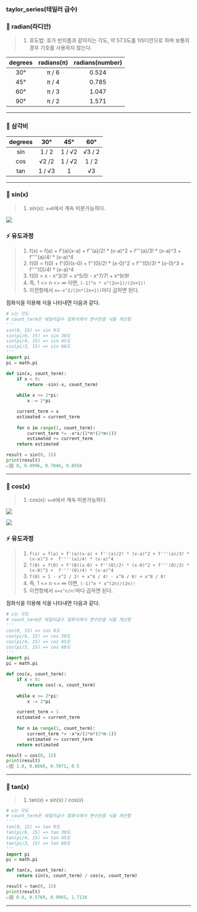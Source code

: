 ### taylor_series(테일러 급수)

### 📍 radian(라디안)
>1. 호도법: 호가 반지름과 같아지는 각도, 약 57.3도를 1라디안으로 하며 보통의 경우 기호를 사용하지 않는다.

| degrees | radians(π) | radians(number) | 
| :----: | :----: | :----: |
| 30°  | π / 6 | 0.524 | 
| 45°  | π / 4 | 0.785 | 
| 60°  | π / 3 | 1.047 | 
| 90°  | π / 2 | 1.571 |

---

### 📍 삼각비
| degrees | 30° | 45° | 60° |
| :----: | :----: | :----: | :----: |
| sin  | 1 / 2 | 1 / √2 | √3 / 2 |
| cos  | √2 /2 | 1 / √2 | 1 / 2 |
| tan  | 1 / √3 | 1 | √3 |

---

### 📍 sin(x)
> 1. sin(x): `x=0`에서 계속 미분가능하다.

 ![](https://images.velog.io/images/abcd8637/post/7b1e1cff-b987-415f-8ed1-a851105583bc/KakaoTalk_Photo_2021-02-15-12-55-04.jpeg)

### ⚡️ 유도과정

> 1. f(x) = f(a) + f'(a)(x-a) + f''(a)/2! * (x-a)^2 + f'''(a)/3! * (x-a)^3 +  f''''(a)/4! * (x-a)^4
> 2. f(0) = f(0) + f'(0)(x-0) + f''(0)/2! * (x-0)^2 + f'''(0)/3! * (x-0)^3 +  f''''(0)/4! * (x-a)^4
> 3. f(0) = x - x^3/3! + x^5/5! - x^7/7! + x^9/9!
> 4. 즉, 1 <= n <= ∞ 이면, `(-1)^n * x^(2n+1)/(2n+1)!`
> 5. 이전항에서 `x=-x^2/(2n*(2n+1))`마다 곱하면 된다.

점화식을 이용해 식을 나타내면 다음과 같다.

```python
# x는 각도
# count_term은 테일러급수 점화식에서 변수만큼 식을 계산함
'''
sin(0, 15) => sin 0도
sin(pi/6, 15) => sin 30도
sin(pi/4, 15) => sin 45도
sin(pi/3, 15) => sin 60도
'''
import pi
pi = math.pi

def sin(x, count_term):
    if x < 0:
        return -sin(-x, count_term)
        
    while x >= 2*pi:
        x -= 2*pi

    current_term = x
    estimated = current_term
    
    for n in range(1, count_term):
        current_term *= -x*x/(2*n*(2*n+1))
        estimated += current_term
    return estimated

result = sin(0, 15)
print(result)
👉🏽 0, 0.4996, 0.7046, 0.8558
```

---

### 📍 cos(x)
> 1. cos(x): `x=0`에서 계속 미분가능하다.

 ![](https://images.velog.io/images/abcd8637/post/168ebd09-a4ac-40ac-b558-b474e12b99f2/KakaoTalk_Photo_2021-02-15-13-24-21.jpeg)

 ![](https://images.velog.io/images/abcd8637/post/1f2e6fe5-300e-416c-957e-7e08e3ebb974/2.jpeg)

### ⚡️ 유도과정
> 1. `f(x) = f(a) + f'(a)(x-a) + f''(a)/2! * (x-a)^2 + f'''(a)/3! * (x-a)^3 +  f''''(a)/4! * (x-a)^4`
> 2. `f(0) = f(0) + f'(0)(x-0) + f''(0)/2! * (x-0)^2 + f'''(0)/3! * (x-0)^3 +  f''''(0)/4! * (x-a)^4`
> 3. `f(0) = 1 - x^2 / 2! + x^4 / 4! - x^6 / 6! + x^8 / 8!`
> 4. 즉, 1 <= n <= ∞ 이면, `(-1)^n * x^(2n)/(2n)!`
> 5. 이전항에서 `x=x^n/n!`마다 곱하면 된다.

점화식을 이용해 식을 나타내면 다음과 같다.

```python
# x는 각도
# count_term은 테일러급수 점화식에서 변수만큼 식을 계산함
'''
cos(0, 15) => cos 0도
cos(pi/6, 15) => cos 30도
cos(pi/4, 15) => cos 45도
cos(pi/3, 15) => cos 60도
'''
import pi
pi = math.pi

def cos(x, count_term):
    if x < 0:
        return cos(-x, count_term)
        
    while x >= 2*pi:
        x -= 2*pi

    current_term = 1
    estimated = current_term
    
    for n in range(1, count_term):
        current_term *= -x*x/(2*n*(2*n-1))
        estimated += current_term
    return estimated

result = cos(0, 15)
print(result)
👉🏽 1.0, 0.8660, 0.7071, 0.5
```

---

### 📍 tan(x)

> 1. tan(x) = sin(x) / cos(x)
> 
```python
# x는 각도
# count_term은 테일러급수 점화식에서 변수만큼 식을 계산함
'''
tan(0, 15) => tan 0도
tan(pi/6, 15) => tan 30도
tan(pi/4, 15) => tan 45도
tan(pi/3, 15) => tan 60도
'''
import pi
pi = math.pi

def tan(x, count_term):
    return sin(x, count_term) / cos(x, count_term)

result = tan(0, 15)
print(result)
👉🏽 0.0, 0.5769, 0.9965, 1.7116
```
---